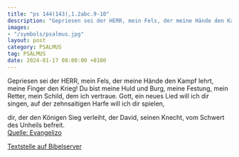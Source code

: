 ```yaml
---
title: "ps 144(143),1.2abc.9-10"
description: "Gepriesen sei der HERR, mein Fels, der meine Hände den Kampf lehrt, meine Finger den Krieg! Du bist meine Huld und Burg, meine Festung, mein Retter, mein Schild, dem ich vertraue. Gott, ein neues Lied will ich dir singen, auf der zehnsaitigen Harfe will ich dir spielen,  dir, der...."
images:
- "/symbols/psalmus.jpg"
layout: post
category: PSALMUS
tag: PSALMUS
date: 2024-01-17 08:00:00 +0100
---
```

Gepriesen sei der HERR, mein Fels, der meine Hände den Kampf lehrt, meine Finger den Krieg!
Du bist meine Huld und Burg,
meine Festung, mein Retter,
mein Schild, dem ich vertraue.
Gott, ein neues Lied will ich dir singen, auf der zehnsaitigen Harfe will ich dir spielen,

dir, der den Königen Sieg verleiht, der David, seinen Knecht, vom Schwert des Unheils befreit.<!--more--><br>
[Quelle: Evangelizo](https://evangeliumtagfuertag.org/DE/gospel)

[Textstelle auf Bibelserver](https://www.bibleserver.com/EU/ps144(143),1.2abc.9-10)
